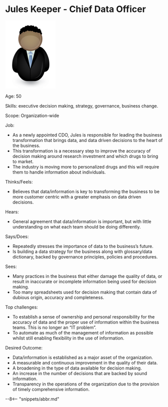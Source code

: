 <!-- SPDX-License-Identifier: CC-BY-4.0 -->
<!-- Copyright Contributors to the ODPi Egeria project. -->

# Jules Keeper - Chief Data Officer

![Icon](jules-keeper.png)

Age: 50

Skills: executive decision making, strategy, governance, business change.

Scope: Organization-wide

Job:

* As a newly appointed CDO, Jules is responsible for leading the business transformation that brings data, and data driven decisions to the heart of the business.  
* This transformation is a necessary step to improve the accuracy of decision making around research investment and which drugs to bring to market.
* The industry is moving more to personalized drugs and this will require them to handle information about individuals.

Thinks/Feels:

* Believes that data/information is key to transforming the business to be more customer centric with a greater emphasis on data driven decisions.

Hears:

* General agreement that data/information is important, but with little understanding on what each team should be doing differently.

Says/Does:

* Repeatedly stresses the importance of data to the business’s future.
* Is building a data strategy for the business along with glossary/data dictionary, backed by governance principles, policies and procedures.

Sees:

* Many practices in the business that either damage the quality of data, or result in inaccurate or incomplete information being used for decision making.
* Too many spreadsheets used for decision making that contain data of dubious origin, accuracy and completeness.

Top challenges:

* To establish a sense of ownership and personal responsibility for the accuracy of data and the proper use of information within the business teams.  This is no longer an “IT problem”.
* To automate as much of the management of information as possible whilst still enabling flexibility in the use of information.

Desired Outcome:

* Data/information is established as a major asset of the organization.
* A measurable and continuous improvement in the quality of their data.
* A broadening in the type of data available for decision making.
* An increase in the number of decisions that are backed by sound information.
* Transparency in the operations of the organization due to the provision of timely comprehensive information.



--8<-- "snippets/abbr.md"
